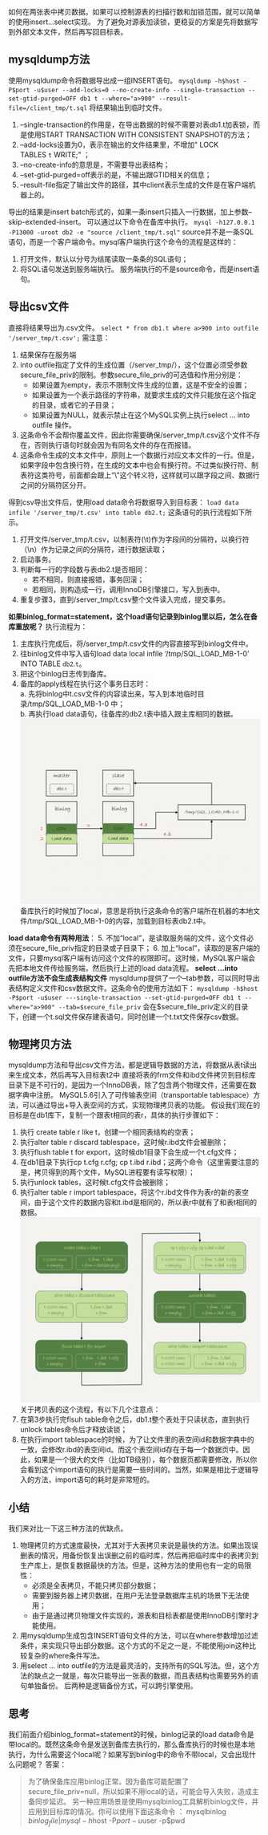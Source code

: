 如何在两张表中拷贝数据。如果可以控制源表的扫描行数和加锁范围，就可以简单的使用insert...select实现。
为了避免对源表加读锁，更稳妥的方案是先将数据写到外部文本文件，然后再写回目标表。

## mysqldump方法
使用mysqldump命令将数据导出成一组INSERT语句。
`mysqldump -h$host -P$port -u$user --add-locks=0 --no-create-info --single-transaction --set-gtid-purged=OFF db1 t --where="a>900" --result-file=/client_tmp/t.sql`
将结果输出到临时文件。
1. –single-transaction的作用是，在导出数据的时候不需要对表db1.t加表锁，而是使用START TRANSACTION WITH CONSISTENT SNAPSHOT的方法；
2. –add-locks设置为0，表示在输出的文件结果里，不增加" LOCK TABLES `t` WRITE;" ；
3. –no-create-info的意思是，不需要导出表结构；
4. –set-gtid-purged=off表示的是，不输出跟GTID相关的信息；
5. –result-file指定了输出文件的路径，其中client表示生成的文件是在客户端机器上的。

导出的结果是insert batch形式的，如果一条insert只插入一行数据，加上参数–skip-extended-insert。
可以通过以下命令在备库中执行。
`mysql -h127.0.0.1 -P13000 -uroot db2 -e "source /client_tmp/t.sql"`
source并不是一条SQL语句，而是一个客户端命令。mysql客户端执行这个命令的流程是这样的：
1. 打开文件，默认以分号为结尾读取一条条的SQL语句；
2. 将SQL语句发送到服务端执行。
服务端执行的不是source命令，而是insert语句。

## 导出csv文件
直接将结果导出为.csv文件。
`select * from db1.t where a>900 into outfile '/server_tmp/t.csv';`
需注意：
1. 结果保存在服务端
2. into outfile指定了文件的生成位置（/server_tmp/），这个位置必须受参数secure_file_priv的限制。参数secure_file_priv的可选值和作用分别是：
    - 如果设置为empty，表示不限制文件生成的位置，这是不安全的设置；
    - 如果设置为一个表示路径的字符串，就要求生成的文件只能放在这个指定的目录，或者它的子目录；
    - 如果设置为NULL，就表示禁止在这个MySQL实例上执行select … into outfile 操作。
3. 这条命令不会帮你覆盖文件，因此你需要确保/server_tmp/t.csv这个文件不存在，否则执行语句时就会因为有同名文件的存在而报错。
4. 这条命令生成的文本文件中，原则上一个数据行对应文本文件的一行。但是，如果字段中包含换行符，在生成的文本中也会有换行符。不过类似换行符、制表符这类符号，前面都会跟上“\”这个转义符，这样就可以跟字段之间、数据行之间的分隔符区分开。

得到csv导出文件后，使用load data命令将数据导入到目标表：
`load data infile '/server_tmp/t.csv' into table db2.t;`
这条语句的执行流程如下所示。
1. 打开文件/server_tmp/t.csv，以制表符(\t)作为字段间的分隔符，以换行符（\n）作为记录之间的分隔符，进行数据读取；
2. 启动事务。
3. 判断每一行的字段数与表db2.t是否相同：
    - 若不相同，则直接报错，事务回滚；
    - 若相同，则构造成一行，调用InnoDB引擎接口，写入到表中。
4. 重复步骤3，直到/server_tmp/t.csv整个文件读入完成，提交事务。

**如果binlog_format=statement，这个load语句记录到binlog里以后，怎么在备库重放呢？**
执行流程为：
1. 主库执行完成后，将/server_tmp/t.csv文件的内容直接写到binlog文件中。
2. 往binlog文件中写入语句load data local infile ‘/tmp/SQL_LOAD_MB-1-0’ INTO TABLE `db2`.`t`。
3. 把这个binlog日志传到备库。
4. 备库的apply线程在执行这个事务日志时：  
    a. 先将binlog中t.csv文件的内容读出来，写入到本地临时目录/tmp/SQL_LOAD_MB-1-0 中；  
    b. 再执行load data语句，往备库的db2.t表中插入跟主库相同的数据。
![](MySQL/attachments/d9d97d69c25192bf669aaaff68c5799e_MD5.jpeg)
备库执行的时候加了local，意思是将执行这条命令的客户端所在机器的本地文件/tmp/SQL_LOAD_MB-1-0的内容，加载到目标表db2.t中。

**load data命令有两种用法**：
5. 不加“local”，是读取服务端的文件，这个文件必须在secure_file_priv指定的目录或子目录下；
6. 加上“local”，读取的是客户端的文件，只要mysql客户端有访问这个文件的权限即可。这时候，MySQL客户端会先把本地文件传给服务端，然后执行上述的load data流程。
**select …into outfile方法不会生成表结构文件**
mysqldump提供了一个–tab参数，可以同时导出表结构定义文件和csv数据文件。这条命令的使用方法如下：
`mysqldump -h$host -P$port -u$user ---single-transaction --set-gtid-purged=OFF db1 t --where="a>900" --tab=$secure_file_priv`
会在$secure_file_priv定义的目录下，创建一个t.sql文件保存建表语句，同时创建一个t.txt文件保存csv数据。

## 物理拷贝方法
mysqldump方法和导出csv文件方法，都是逻辑导数据的方法，将数据从表t读出来生成文本，然后再写入目标表t2中
直接将表的frm文件和ibd文件拷贝到目标库目录下是不可行的，是因为一个InnoDB表，除了包含两个物理文件，还需要在数据字典中注册。
MySQL5.6引入了可传输表空间（transportable tablespace）方法，可以通过导出+导入表空间的方式，实现物理拷贝表的功能。
假设我们现在的目标是在db1库下，复制一个跟表t相同的表r，具体的执行步骤如下：
1. 执行 create table r like t，创建一个相同表结构的空表；
2. 执行alter table r discard tablespace，这时候r.ibd文件会被删除；
3. 执行flush table t for export，这时候db1目录下会生成一个t.cfg文件；
4. 在db1目录下执行cp t.cfg r.cfg; cp t.ibd r.ibd；这两个命令（这里需要注意的是，拷贝得到的两个文件，MySQL进程要有读写权限）；
5. 执行unlock tables，这时候t.cfg文件会被删除；
6. 执行alter table r import tablespace，将这个r.ibd文件作为表r的新的表空间，由于这个文件的数据内容和t.ibd是相同的，所以表r中就有了和表t相同的数据。
![](MySQL/attachments/2d35d3aa56fe3798db53c9afbfb6d314_MD5.jpeg)
关于拷贝表的这个流程，有以下几个注意点：
7. 在第3步执行完flsuh table命令之后，db1.t整个表处于只读状态，直到执行unlock tables命令后才释放读锁；
8. 在执行import tablespace的时候，为了让文件里的表空间id和数据字典中的一致，会修改r.ibd的表空间id。而这个表空间id存在于每一个数据页中。因此，如果是一个很大的文件（比如TB级别），每个数据页都需要修改，所以你会看到这个import语句的执行是需要一些时间的。当然，如果是相比于逻辑导入的方法，import语句的耗时是非常短的。

## 小结
我们来对比一下这三种方法的优缺点。
1. 物理拷贝的方式速度最快，尤其对于大表拷贝来说是最快的方法。如果出现误删表的情况，用备份恢复出误删之前的临时库，然后再把临时库中的表拷贝到生产库上，是恢复数据最快的方法。但是，这种方法的使用也有一定的局限性：
    - 必须是全表拷贝，不能只拷贝部分数据；
    - 需要到服务器上拷贝数据，在用户无法登录数据库主机的场景下无法使用；
    - 由于是通过拷贝物理文件实现的，源表和目标表都是使用InnoDB引擎时才能使用。
2. 用mysqldump生成包含INSERT语句文件的方法，可以在where参数增加过滤条件，来实现只导出部分数据。这个方式的不足之一是，不能使用join这种比较复杂的where条件写法。
3. 用select … into outfile的方法是最灵活的，支持所有的SQL写法。但，这个方法的缺点之一就是，每次只能导出一张表的数据，而且表结构也需要另外的语句单独备份。
后两种是逻辑备份方式，可以跨引擎使用。

## 思考
我们前面介绍binlog_format=statement的时候，binlog记录的load data命令是带local的。既然这条命令是发送到备库去执行的，那么备库执行的时候也是本地执行，为什么需要这个local呢？如果写到binlog中的命令不带local，又会出现什么问题呢？
答案：
> 为了确保备库应用binlog正常。因为备库可能配置了secure_file_priv=null，所以如果不用local的话，可能会导入失败，造成主备同步延迟。
> 另一种应用场景是使用mysqlbinlog工具解析binlog文件，并应用到目标库的情况。你可以使用下面这条命令 ：
> mysqlbinlog $binlog_file | mysql -h$host -P$port -u$user -p$pwd